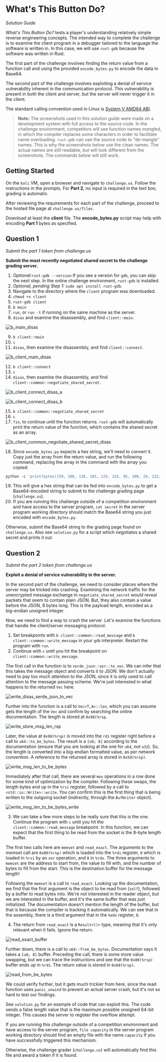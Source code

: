 # What's This Button Do?

*Solution Guide*

*What's This Button Do?* tests a player's understanding relatively simple reverse engineering concepts. The intended way to complete the challenge is to examine the client program in a debugger tailored to the language the software is written in. In this case, we will use `rust-gdb` because the software was written in Rust.

The first part of the challenge involves finding the return value from a function call and using the provided `encode_bytes.py` to encode the data in Base64.

The second part of the challenge involves exploiting a denial of service vulnerability inherent in the communication protocol. This vulnerability is present in both the client and server, but the server will never trigger it in the client.

The standard calling convention used in Linux is [System V AMD64 ABI](https://en.wikipedia.org/wiki/X86_calling_conventions#System_V_AMD64_ABI).

> **Note:** The screenshots used in this solution guide were made on a development system with full access to the source code. In the challenge environment, competitors will see function names *mangled*, in which the compiler replaces some characters in order to facilitate name overloading. `rust-gdb` can use the source code to "de-mangle" names. This is why the screenshots below use the clean names. The actual names are still readable, but will look different from the screenshots. The commands below will still work.

## Getting Started

On the `kali` VM, open a browser and navigate to `challenge.us`. Follow the instructions in the prompts. For **Part 2**, no input is required in the text box; grading is automatic.

After reviewing the requirements for each part of the challenge, proceed to the hosted file page at `challenge.us/files`.

Download at least the **client** file. The **encode_bytes.py** script may help with encoding **Part 1** bytes as specified.

## Question 1

*Submit the part 1 token from challenge.us*

**Submit the most recently negotiated shared secret to the challenge grading server.**

1. *Optional:*`rust-gdb --version` If you see a version for `gdb`, you can skip the next step. In the online challenge environment, `rust-gdb` is installed.
2. *Optional, pending Step 1:* `sudo apt install rust-gdb`.
3. Navigate to the directory where the `client` program was downloaded.
4. `chmod +x client`
5. `rust-gdb client`
6. `b main`
7. `run`, or `run -t` if running on the same machine as the server.
8. `disas` and examine the disassembly, and find `client::main`.

![b_main_disas](img/part1/b_main_disas.png)

9. `b client::main`
10. `c`
11. `disas`, then examine the disassembly, and find `client::connect`.

![b_client_main_disas](img/part1/b_client_main_disas.png)

12. `b client::connect`
13. `c`
14. `disas`, then examine the disassembly, and find `client::common::negotiate_shared_secret`.

![b_client_connect_disas_a](img/part1/b_client_connect_disas_a.png)

![b_client_connect_disas_b](img/part1/b_client_connect_disas_b.png)

15. `b client::common::negotiate_shared_secret`
16. `c`
17. `fin`, to continue until the function returns. `rust-gdb` will automatically print the return value of the function, which contains the shared secret as an array.

![b_client_common_negotiate_shared_secret_disas](img/part1/b_client_common_negotiate_shared_secret_disas.png)

18. Since `encode_bytes.py` expects a hex string, we'll need to convert it. Copy just the array from the return value, and run the following command, replacing the array in the command with the array you copied:

```python
python -c 'print(bytes([59, 106, 116, 181, 225, 232, 95, 106, 29, 222, 27, 220, 62, 62, 141, 27, 141, 115, 230, 113, 34, 72, 238, 101, 97, 242, 212, 236, 72, 173, 134, 43]).hex())'
```

19. This will give a hex string that can be fed into `encode_bytes.py` to get a Base64-encoded string to submit to the challenge grading page (`challenge.us`).
20. If you are running this challenge outside of a competition environment and have access to the server program, `cat secret` in the server program working directory should match the Base64 string you just encoded with `encode_bytes.py`.

Otherwise, submit the Base64 string to the grading page found on `challenge.us`. Also see `solution.py` for a script which negotiates a shared secret and prints it out.

## Question 2

*Submit the part 2 token from challenge.us*

**Exploit a denial of service vulnerability in the server.**

In the second part of the challenge, we need to consider places where the server may be tricked into crashing. Examining the network traffic for the unencrypted message exchange in `negotiate_shared_secret` would reveal packets that seem to contain plain JSON. But,  they also contain a value before the JSON, 8 bytes long. This is the payload length, encoded as a big-endian unsigned integer.

Now, we need to find a way to crash the server. Let's examine the functions that handle the client/server messaging protocol.

1. Set breakpoints with `b client::common::read_message` and `b client::common::write_message` in your `gdb` interpreter. Restart the program with `run`.
2. Continue with `c` until you hit the breakpoint on `client::common::write_message`.

The first call in the function is to `serde_json::ser::to_vec`. We can infer that this takes the message object and converts it to JSON. We don't actually need to pay too much attention to the JSON, since it is only used to call attention to the message passing scheme. We're just interested in what happens to the returned `Vec` here.

![write_disas_serde_json_to_vec](img/part2/write_disas_serde_json_to_vec.png)

Further into the function is a call to `Vec<T,A>::len`, which you can assume gets the length of the `Vec` and confirm by searching the online documentation. The length is stored at `0x98(%rsp`.

![write_store_msg_len_rsp](img/part2/write_store_msg_len_rsp.png)

Later, the value at `0x98(%rsp)` is moved into the `rdi` register right before a call to `u64::to_be_bytes`. The result is a `[u8; 8]` according to the documentation (ensure that you are looking at the one for `u64`, *not* `u32`). So, the length is converted into a big-endian formatted value, as per network convention. A reference to the returned array is stored in `0x50(%rsp)`.

![write_msg_len_to_be_bytes](img/part2/write_msg_len_to_be_bytes.png)

Immediately after that call, there are several `mov` operations in a row done for some kind of optimization by the compiler. Following these swaps, the length bytes end up in the `%rsi` register, followed by a call to `<std::io::Write>::write`. You can confirm this is the first thing that is being written to the outgoing socket (indirectly, through the `BufWriter` object).

![write_msg_len_to_be_bytes_write](img/part2/write_msg_len_to_be_bytes_write.png)

3. We can take a few more steps to be really sure that this is the one. Continue the program with `c` until you hit the `client::common::read_message` breakpoint. In this function, we can expect that the first thing to be read from the socket is the 8-byte length buffer.

The first two calls here are `memset` and `read_exact`. The arguments to the *memset* call are `0x80(%rsp)` which is loaded into the `%rdi` register, `0` which is loaded in `%rsi` by an `xor` operation, and `8` in `%rdx`. The three arguments to `memset` are the address to start from, the value to fill with, and the number of bytes to fill from the start. This is the destination buffer for the message length!

Following the `memset` is a call to `read_exact`. Looking up the documentation, we find that the first argument is the object to be read from (`self`), followed by a buffer to read bytes into. We're not interested in the reader object, but we are interested in the buffer, and it's the same buffer that was just initialized. The documentation doesn't mention the length of the buffer, but that is because the compiler is tracking it automatically. We can see that in the assembly, there is a third argument that in the `%edx` register, `8`.

4. The return from `read_exact` is a `Result<()>` type, meaning that it's only relevant when it fails. Ignore the return.

![read_exact_buffer](img/part2/read_exact_buffer.png)

Further down, there is a call to `u64::from_be_bytes`. Documentation says it takes a `[u8; 8]` buffer. Preceding the call, there is some more value swapping, but we can trace the instructions and see that the `0x80(%rsp)` buffer ends up in `%rdi`. The return value is stored in `0xb8(%rsp)`.

![read_from_be_bytes](img/part2/read_from_be_bytes.png)

We could verify further, but it gets much trickier from here, since the read function uses `panic_unwind` to prevent an actual server crash, but it's not so hard to test our findings.

See `solution.py` for an example of code that can exploit this. The code sends a false length value that is the maximum possible unsigned 64-bit integer. This causes the server to register the overflow attempt.

If you are running this challenge outside of a competition environment and have access to the server program, `file capacity` in the server program working directory should find an empty file with the name `capacity` if you have successfully triggered this mechanism.

Otherwise, the challenge grader (`challenge.us`) will automatically find this file and award a token if it is found.